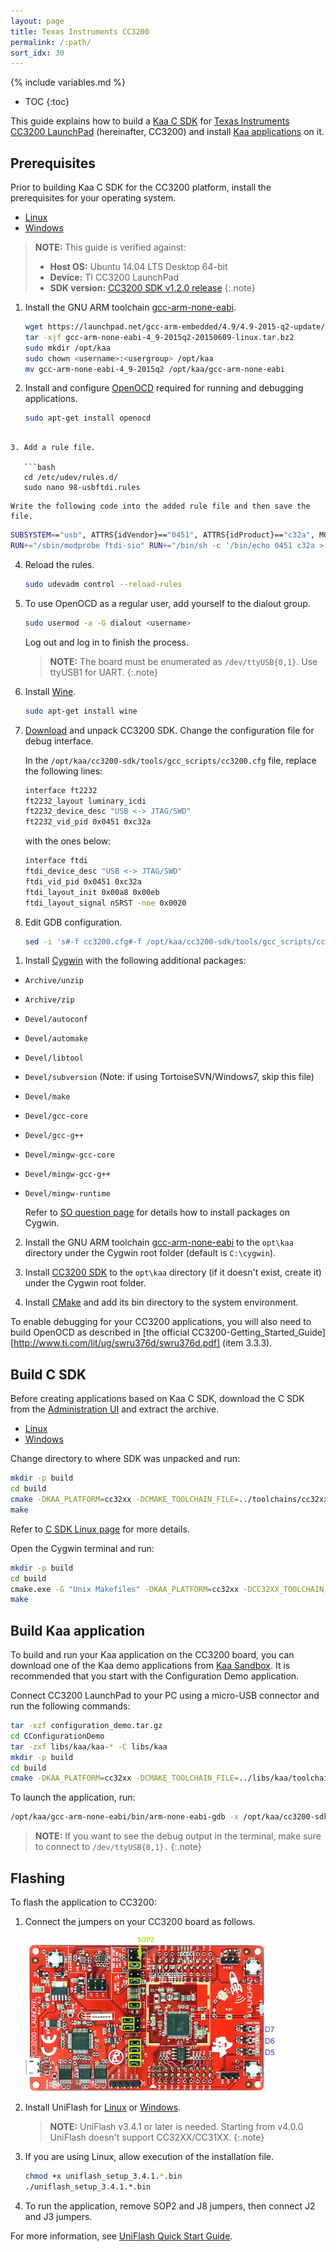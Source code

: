 ```yaml
---
layout: page
title: Texas Instruments CC3200
permalink: /:path/
sort_idx: 30
---
```


{% include variables.md %}

* TOC
{:toc}

This guide explains how to build a [Kaa C SDK]({{root_url}}Glossary/#kaa-sdk-type) for [Texas Instruments CC3200 LaunchPad](http://www.ti.com/tool/cc3200-Launchxl) (hereinafter, CC3200) and install [Kaa applications]({{root_url}}Glossary/#kaa) on it.

## Prerequisites

Prior to building Kaa C SDK for the CC3200 platform, install the prerequisites for your operating system.

<ul class="nav nav-tabs">
<li class="active"><a data-toggle="tab" href="#linux1">Linux</a></li>
<li><a data-toggle="tab" href="#windows1">Windows</a></li>
</ul>

<div class="tab-content"><div id="linux1" class="tab-pane fade in active" markdown="1" >

>**NOTE:** This guide is verified against:
>
> * **Host OS:** Ubuntu 14.04 LTS Desktop 64-bit
> * **Device:** TI CC3200 LaunchPad
> * **SDK version:** [CC3200 SDK v1.2.0 release](http://www.ti.com/tool/cc3200sdk)
{:.note}

1. Install the GNU ARM toolchain [gcc-arm-none-eabi](https://launchpad.net/gcc-arm-embedded).

   ```bash
   wget https://launchpad.net/gcc-arm-embedded/4.9/4.9-2015-q2-update/+download/gcc-arm-none-eabi-4_9-2015q2-20150609-linux.tar.bz2
   tar -xjf gcc-arm-none-eabi-4_9-2015q2-20150609-linux.tar.bz2
   sudo mkdir /opt/kaa
   sudo chown <username>:<usergroup> /opt/kaa
   mv gcc-arm-none-eabi-4_9-2015q2 /opt/kaa/gcc-arm-none-eabi
   ```
   
2. Install and configure [OpenOCD](http://www.openocd.net/) required for running and debugging applications.

   ```bash
   sudo apt-get install openocd
```

3. Add a rule file.

   ```bash
   cd /etc/udev/rules.d/
   sudo nano 98-usbftdi.rules
   ```
   
    Write the following code into the added rule file and then save the file.

   ```bash
   SUBSYSTEM=="usb", ATTRS{idVendor}=="0451", ATTRS{idProduct}=="c32a", MODE="0660", GROUP="dialout",
   RUN+="/sbin/modprobe ftdi-sio" RUN+="/bin/sh -c '/bin/echo 0451 c32a > /sys/bus/usb-serial/drivers/ftdi_sio/new_id'"
   ```

4. Reload the rules.

   ```bash
   sudo udevadm control --reload-rules
   ```

5. To use OpenOCD as a regular user, add yourself to the dialout group.

   ```bash
   sudo usermod -a -G dialout <username>
   ```
   
   Log out and log in to finish the process.

   >**NOTE:** The board must be enumerated as `/dev/ttyUSB{0,1}`.
   >Use ttyUSB1 for UART.
   {:.note}

6. Install [Wine](https://www.winehq.org/).

   ```bash
   sudo apt-get install wine
   ```

7. [Download](http://www.ti.com/tool/cc3200sdk) and unpack CC3200 SDK.
Change the configuration file for debug interface.

    In the `/opt/kaa/cc3200-sdk/tools/gcc_scripts/cc3200.cfg` file, replace the following lines:

   ```bash
   interface ft2232
   ft2232_layout luminary_icdi
   ft2232_device_desc "USB <-> JTAG/SWD"
   ft2232_vid_pid 0x0451 0xc32a
   ```

    with the ones below:

   ```bash
   interface ftdi
   ftdi_device_desc "USB <-> JTAG/SWD"
   ftdi_vid_pid 0x0451 0xc32a
   ftdi_layout_init 0x00a8 0x00eb
   ftdi_layout_signal nSRST -noe 0x0020
   ```

8. Edit GDB configuration.

   ```bash
   sed -i 's#-f cc3200.cfg#-f /opt/kaa/cc3200-sdk/tools/gcc_scripts/cc3200.cfg#g' /opt/kaa/cc3200-sdk/tools/gcc_scripts/gdbinit
   ```

</div><div id="windows1" class="tab-pane fade" markdown="1" >

1. Install [Cygwin](https://www.cygwin.com/) with the following additional packages:
  * `Archive/unzip`
  * `Archive/zip`
  * `Devel/autoconf`
  * `Devel/automake`
  * `Devel/libtool`
  * `Devel/subversion` (Note: if using TortoiseSVN/Windows7, skip this file)
  * `Devel/make`
  * `Devel/gcc-core`
  * `Devel/gcc-g++`
  * `Devel/mingw-gcc-core`
  * `Devel/mingw-gcc-g++`
  * `Devel/mingw-runtime`


    Refer to [SO question page](http://superuser.com/questions/304541/how-to-install-new-packages-on-cygwin) for details how to install packages on Cygwin.

2. Install the GNU ARM toolchain [gcc-arm-none-eabi](https://launchpad.net/gcc-arm-embedded) to the `opt\kaa` directory under the Cygwin root folder (default is `C:\cygwin`).

3. Install [CC3200 SDK](http://www.ti.com/tool/cc3200sdk) to the `opt\kaa` directory (if it doesn't exist, create it) under the Cygwin root folder.

4. Install [CMake](http://www.cmake.org/) and add its bin directory to the system environment.

To enable debugging for your CC3200 applications, you will also need to build OpenOCD as described in [the official CC3200-Getting_Started_Guide][http://www.ti.com/lit/ug/swru376d/swru376d.pdf] (item 3.3.3).

</div>
</div>

## Build C SDK

Before creating applications based on Kaa C SDK, download the C SDK from the [Administration UI]({{root_url}}Glossary/#administration-ui) and extract the archive.

<ul class="nav nav-tabs">
<li class="active"><a data-toggle="tab" href="#linux2">Linux</a></li>
<li><a data-toggle="tab" href="#windows2">Windows</a></li>
</ul>

<div class="tab-content"><div id="linux2" class="tab-pane fade in active" markdown="1" >

Change directory to where SDK was unpacked and run:

```bash
mkdir -p build
cd build
cmake -DKAA_PLATFORM=cc32xx -DCMAKE_TOOLCHAIN_FILE=../toolchains/cc32xx.cmake -DBUILD_TESTING=OFF ..
make
```

Refer to [C SDK Linux page]({{root_url}}Programming-guide/Using-Kaa-endpoint-SDKs/C/SDK-Linux/) for more details.

</div><div id="windows2" class="tab-pane fade" markdown="1" >

Open the Cygwin terminal and run:

```bash
mkdir -p build
cd build
cmake.exe -G "Unix Makefiles" -DKAA_PLATFORM=cc32xx -DCC32XX_TOOLCHAIN_PATH=c:/cygwin/opt/kaa -DCMAKE_TOOLCHAIN_FILE=../toolchains/cc32xx.cmake -DBUILD_TESTING=OFF ..
make
```

</div>
</div>

## Build Kaa application

To build and run your Kaa application on the CC3200 board, you can download one of the Kaa demo applications from [Kaa Sandbox]({{root_url}}Glossary/#kaa-sandbox).
It is recommended that you start with the Configuration Demo application.

Connect CC3200 LaunchPad to your PC using a micro-USB connector and run the following commands:

```bash
tar -xzf configuration_demo.tar.gz
cd CConfigurationDemo
tar -zxf libs/kaa/kaa-* -C libs/kaa
mkdir -p build
cd build
cmake -DKAA_PLATFORM=cc32xx -DCMAKE_TOOLCHAIN_FILE=../libs/kaa/toolchains/cc32xx.cmake ..
```

To launch the application, run:

```bash
/opt/kaa/gcc-arm-none-eabi/bin/arm-none-eabi-gdb -x /opt/kaa/cc3200-sdk/tools/gcc_scripts/gdbinit build/demo_client.afx
```

>**NOTE:** If you want to see the debug output in the terminal, make sure to connect to `/dev/ttyUSB{0,1}.`
{:.note}

## Flashing

To flash the application to CC3200:

1. Connect the jumpers on your CC3200 board as follows.

    ![Jumpers](attach/jumpers_debug_mode_400.png)

2. Install UniFlash for [Linux](http://software-dl.ti.com/dsps/forms/self_cert_export.html?prod_no=uniflash_3.4.1.00012_linux.tar.gz&ref_url=http://software-dl.ti.com/ccs/esd/uniflash/) or [Windows](http://software-dl.ti.com/dsps/forms/self_cert_export.html?prod_no=uniflash_3.4.1.00012_win32.zip&ref_url=http://software-dl.ti.com/ccs/esd/uniflash/).

   >**NOTE:** UniFlash v3.4.1 or later is needed. Starting from v4.0.0 UniFlash doesn't support CC32XX/CC31XX.
   {:.note}

3. If you are using Linux, allow execution of the installation file.

   ```sh
   chmod +x uniflash_setup_3.4.1.*.bin
   ./uniflash_setup_3.4.1.*.bin
   ```

4. To run the application, remove SOP2 and J8 jumpers, then connect J2 and J3 jumpers.

For more information, see [UniFlash Quick Start Guide](http://processors.wiki.ti.com/index.php/CC31xx_%26_CC32xx_UniFlash_Quick_Start_Guide).


